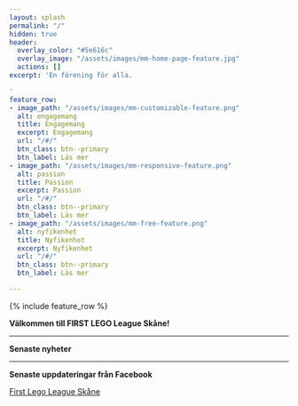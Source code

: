 ```yaml
---
layout: splash
permalink: "/"
hidden: true
header:
  overlay_color: "#5e616c"
  overlay_image: "/assets/images/mm-home-page-feature.jpg"
  actions: []
excerpt: 'En förening för alla.

'
feature_row:
- image_path: "/assets/images/mm-customizable-feature.png"
  alt: engagemang
  title: Engagemang
  excerpt: Engagemang
  url: "/#/"
  btn_class: btn--primary
  btn_label: Läs mer
- image_path: "/assets/images/mm-responsive-feature.png"
  alt: passion
  title: Passion
  excerpt: Passion
  url: "/#/"
  btn_class: btn--primary
  btn_label: Läs mer
- image_path: "/assets/images/mm-free-feature.png"
  alt: nyfikenhet
  title: Nyfikenhet
  excerpt: Nyfikenhet
  url: "/#/"
  btn_class: btn--primary
  btn_label: Läs mer

---
```

{% include feature_row %}

**Välkommen till FIRST LEGO League Skåne!**

***

**Senaste nyheter**

***

**Senaste uppdateringar från Facebook**

[First Lego League Skåne](https://www.facebook.com/FLLSkane)